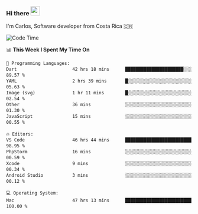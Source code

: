 ### Hi there <img src="https://media.giphy.com/media/hvRJCLFzcasrR4ia7z/giphy.gif" width="25px" height="25px">

I'm Carlos, Software developer from Costa Rica 🇨🇷

[//]: # (<a href="https://app.daily.dev/carum98"><img src="https://github.com/carum98/carum98/blob/main/devcard.svg" width="400" alt="Carlos Umaña Acevedo's Dev Card"/></a>)


<!--START_SECTION:waka-->
![Code Time](http://img.shields.io/badge/Code%20Time-12%2C446%20hrs%2018%20mins-blue)

📊 **This Week I Spent My Time On** 

```text
💬 Programming Languages: 
Dart                     42 hrs 18 mins      ██████████████████████░░░   89.57 % 
YAML                     2 hrs 39 mins       █░░░░░░░░░░░░░░░░░░░░░░░░   05.63 % 
Image (svg)              1 hr 11 mins        █░░░░░░░░░░░░░░░░░░░░░░░░   02.54 % 
Other                    36 mins             ░░░░░░░░░░░░░░░░░░░░░░░░░   01.30 % 
JavaScript               15 mins             ░░░░░░░░░░░░░░░░░░░░░░░░░   00.55 % 

🔥 Editors: 
VS Code                  46 hrs 44 mins      █████████████████████████   98.95 % 
PhpStorm                 16 mins             ░░░░░░░░░░░░░░░░░░░░░░░░░   00.59 % 
Xcode                    9 mins              ░░░░░░░░░░░░░░░░░░░░░░░░░   00.34 % 
Android Studio           3 mins              ░░░░░░░░░░░░░░░░░░░░░░░░░   00.12 % 

💻 Operating System: 
Mac                      47 hrs 13 mins      █████████████████████████   100.00 % 
```


<!--END_SECTION:waka-->
